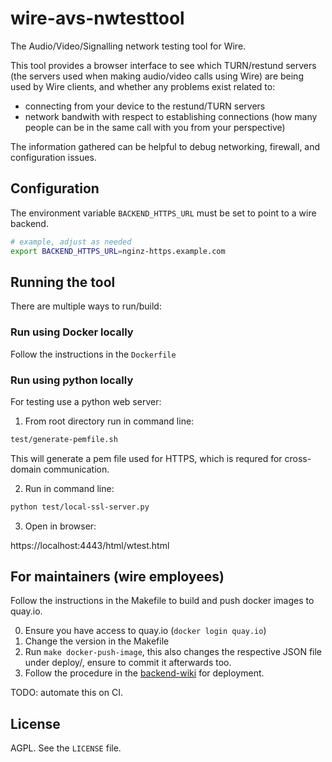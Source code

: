 # wire-avs-nwtesttool

The Audio/Video/Signalling network testing tool for Wire.

This tool provides a browser interface to see which TURN/restund servers (the servers used when making audio/video calls using Wire) are being used by Wire clients, and whether any problems exist related to:

-   connecting from your device to the restund/TURN servers
-   network bandwith with respect to establishing connections (how many people can be in the same call with you from your perspective)

The information gathered can be helpful to debug networking, firewall, and configuration issues.

## Configuration

The environment variable `BACKEND_HTTPS_URL` must be set to point to a wire backend.

```sh
# example, adjust as needed
export BACKEND_HTTPS_URL=nginz-https.example.com
```

## Running the tool

There are multiple ways to run/build:

### Run using Docker locally

Follow the instructions in the `Dockerfile`

### Run using python locally

For testing use a python web server:

1. From root directory run in command line:

```sh
test/generate-pemfile.sh
```

This will generate a pem file used for HTTPS, which is requred for cross-domain communication.

2. Run in command line:

```sh
python test/local-ssl-server.py
```

3. Open in browser:

https://localhost:4443/html/wtest.html

## For maintainers (wire employees)

Follow the instructions in the Makefile to build and push docker images to quay.io.

0. Ensure you have access to quay.io (`docker login quay.io`)
1. Change the version in the Makefile
2. Run `make docker-push-image`, this also changes the respective JSON file under deploy/, ensure to commit it afterwards too.
3. Follow the procedure in the [backend-wiki](https://wearezeta.atlassian.net/wiki/spaces/BAC/pages/709361761/AVS+nwtesttool+deployment) for deployment.

TODO: automate this on CI.

## License

AGPL. See the `LICENSE` file.
